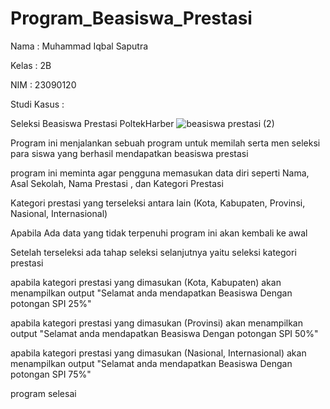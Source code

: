 # Program_Beasiswa_Prestasi

Nama : Muhammad Iqbal Saputra 

Kelas : 2B

NIM : 23090120

Studi Kasus :

Seleksi Beasiswa Prestasi PoltekHarber
![beasiswa prestasi (2)](https://github.com/muhammadiqbalsaputra/Program_Beasiswa_Prestasi/assets/145625070/d0c1043d-168d-41c1-bbe6-bd94c48d2cb7)

Program ini menjalankan sebuah program untuk memilah serta men seleksi para siswa yang berhasil mendapatkan beasiswa prestasi

program ini meminta agar pengguna memasukan data diri seperti Nama, Asal Sekolah, Nama Prestasi , dan Kategori Prestasi

Kategori prestasi yang terseleksi antara lain (Kota, Kabupaten, Provinsi, Nasional, Internasional)

Apabila Ada data yang tidak terpenuhi program ini akan kembali ke awal

Setelah terseleksi ada tahap seleksi selanjutnya yaitu seleksi kategori prestasi

apabila kategori prestasi yang dimasukan (Kota, Kabupaten) akan menampilkan output "Selamat anda mendapatkan Beasiswa Dengan potongan SPI 25%"

apabila kategori prestasi yang dimasukan (Provinsi) akan menampilkan output "Selamat anda mendapatkan Beasiswa Dengan potongan SPI 50%"

apabila kategori prestasi yang dimasukan (Nasional, Internasional) akan menampilkan output "Selamat anda mendapatkan Beasiswa Dengan potongan SPI 75%"

program selesai
